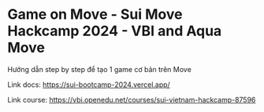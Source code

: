# Game on Move - Sui Move Hackcamp 2024 - VBI and Aqua Move 

Hướng dẫn step by step để tạo 1 game cơ bản trên Move 

Link docs: https://sui-bootcamp-2024.vercel.app/

Link course: https://vbi.openedu.net/courses/sui-vietnam-hackcamp-87596
